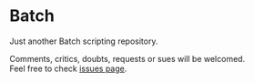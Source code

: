 # Batch
Just another Batch scripting repository.

Comments, critics, doubts, requests or sues will be welcomed.<br>
Feel free to check [issues page](https://github.com/FIN392/Batch/issues/).
